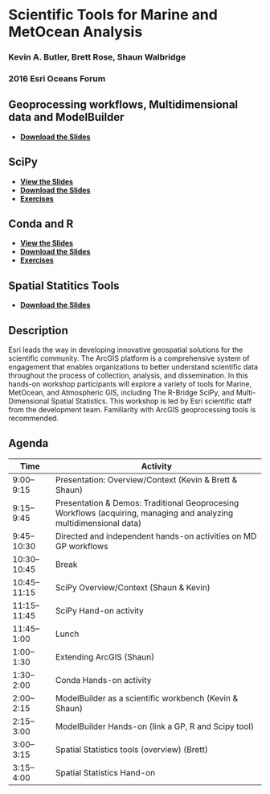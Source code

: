 Scientific Tools for Marine and MetOcean Analysis
=================================================

### Kevin A. Butler, Brett Rose, Shaun Walbridge
### 2016 Esri Oceans Forum

Geoprocessing workflows, Multidimensional data and ModelBuilder
---------------------------------------------------------------

 - **[Download the Slides](https://github.com/EsriOceans/oceans-workshop-2016/tree/master/slides/ScientificToolsforMarineAndMetOceanAnalysis.pdf)**

SciPy
-----

 - **[View the Slides](https://4326.us/esri/scipy-ws)**
 - **[Download the Slides](scipy/slides/oceans-forum-2016-scipy-workshop-presentation-full.pdf)**
 - **[Exercises](https://github.com/EsriOceans/oceans-workshop-2016/tree/master/scipy/exercise)**


Conda and R
-----------

 - **[View the Slides](https://4326.us/esri/conda-r-ws)**
 - **[Download the Slides](conda-r/slides/oceans-forum-2016-conda-r-workshop-presentation-full.pdf)**
 - **[Exercises](https://github.com/EsriOceans/oceans-workshop-2016/tree/master/conda-r/exercise)**

Spatial Statitics Tools
-----------------------

 - **[Download the Slides](https://github.com/EsriOceans/oceans-workshop-2016/tree/master/slides/Oceans_GIS_Scientific_Tools_Spatial_Stats.pdf)**

Description
-----------

Esri leads the way in developing innovative geospatial solutions for the scientific community. The ArcGIS platform is a comprehensive system of engagement that enables organizations to better understand scientific data throughout the process of collection, analysis, and dissemination. In this hands-on workshop participants will explore a variety of tools for Marine, MetOcean, and Atmospheric GIS, including The R-Bridge SciPy, and Multi-Dimensional Spatial Statistics.  This workshop is led by Esri scientific staff from the development team.  Familiarity with ArcGIS geoprocessing tools is recommended.

Agenda
------

Time | Activity
-----|---------
9:00–9:15 | Presentation: Overview/Context (Kevin & Brett & Shaun)
9:15–9:45 | Presentation & Demos: Traditional Geoprocesing Workflows (acquiring, managing and analyzing multidimensional data)
9:45–10:30 | Directed and independent hands-on activities on MD GP workflows
10:30–10:45 | Break
10:45–11:15 | SciPy Overview/Context (Shaun & Kevin)
11:15–11:45 | SciPy Hand-on activity
11:45–1:00 | Lunch
1:00–1:30 | Extending ArcGIS (Shaun)
1:30–2:00 | Conda Hands-on activity
2:00–2:15 | ModelBuilder as a scientific workbench (Kevin & Shaun)
2:15–3:00 | ModelBuilder Hands-on (link a GP, R and Scipy tool)
3:00–3:15 | Spatial Statistics tools (overview) (Brett)
3:15–4:00 | Spatial Statistics Hand-on
